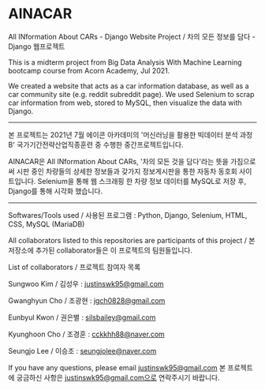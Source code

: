 # AINACAR
All INformation About CARs - Django Website Project / 차의 모든 정보를 담다 - Django 웹프로젝트

This is a midterm project from Big Data Analysis With Machine Learning bootcamp course from Acorn Academy, Jul 2021.

We created a website that acts as a car information database, as well as a car community site (e.g. reddit subreddit page). We used Selenium to scrap car information from web, stored to MySQL, then visualize the data with Django.

---------------------------------------------------------

본 프로젝트는 2021년 7월 에이콘 아카데미의 '머신러닝을 활용한 빅데이터 분석 과정 B' 국가기간전략산업직종훈련 중 수행한 중간프로젝트입니다.

AINACAR은 All INformation About CARs, '차의 모든 것을 담다'라는 뜻을 가짐으로써 시판 중인 차량들의 상세한 정보들과 갖가지 정보게시판을 통한 자동차 동호회 사이트입니다. Selenium을 통해 웹 스크래핑 한 차량 정보 데이터를 MySQL로 저장 후, Django를 통해 시각화 했습니다.

---------------------------------------------------------

Softwares/Tools used / 사용된 프로그램 : Python, Django, Selenium, HTML, CSS, MySQL (MariaDB)

All collaborators listed to this repositories are participants of this project / 본 저장소에 추가된 collaborator들은 이 프로젝트의 팀원들입니다.

List of collaborators / 프로젝트 참여자 목록

Sungwoo Kim / 김성우 : justinswk95@gmail.com

Gwanghyun Cho / 조광현 : jgch0828@gmail.com

Eunbyul Kwon / 권은별 : silsbailey@gmail.com

Kyunghoon Cho / 조경훈 : cckkhh88@naver.com

Seungjo Lee / 이승조 : seungjolee@naver.com

If you have any questions, please email justinswk95@gmail.com 본 프로젝트에 궁금하신 사항은 justinswk95@gmail.com으로 연락주시기 바랍니다.
